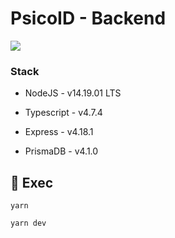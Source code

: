 # PsicoID - Backend

<img  src="https://digital-inspires-public.s3.amazonaws.com/images/stack.png">

### Stack

-   NodeJS - v14.19.01 LTS

-   Typescript - v4.7.4

-   Express - v4.18.1

-   PrismaDB - v4.1.0

## 🚀 Exec

```
yarn
```

```
yarn dev
```
